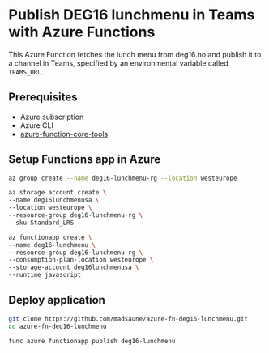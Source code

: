 # Publish DEG16 lunchmenu in Teams with Azure Functions

This Azure Function fetches the lunch menu from deg16.no and publish it to a channel in Teams, specified by an environmental variable called `TEAMS_URL`.

## Prerequisites

- Azure subscription
- Azure CLI
- [azure-function-core-tools](https://github.com/Azure/azure-functions-core-tools)

## Setup Functions app in Azure

```bash
az group create --name deg16-lunchmenu-rg --location westeurope

az storage account create \
--name deg16lunchmenusa \
--location westeurope \
--resource-group deg16-lunchmenu-rg \
--sku Standard_LRS

az functionapp create \
--name deg16-lunchmenu \
--resource-group deg16-lunchmenu-rg \
--consumption-plan-location westeurope \
--storage-account deg16lunchmenusa \
--runtime javascript
```

## Deploy application

```bash
git clone https://github.com/madsaune/azure-fn-deg16-lunchmenu.git
cd azure-fn-deg16-lunchmenu

func azure functionapp publish deg16-lunchmenu
```
